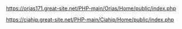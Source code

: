 https://orias171.great-site.net/PHP-main/Orias/Home/public/index.php

https://ciahip.great-site.net/PHP-main/Ciahip/Home/public/index.php
